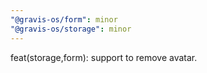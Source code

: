 ```yaml
---
"@gravis-os/form": minor
"@gravis-os/storage": minor
---
```


feat(storage,form): support to remove avatar.
